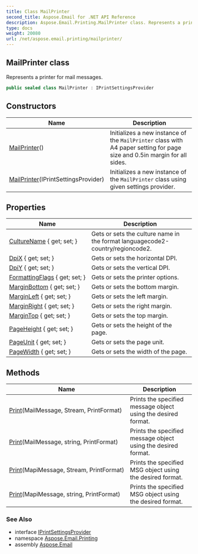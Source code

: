 ```yaml
---
title: Class MailPrinter
second_title: Aspose.Email for .NET API Reference
description: Aspose.Email.Printing.MailPrinter class. Represents a printer for mail messages
type: docs
weight: 20080
url: /net/aspose.email.printing/mailprinter/
---
```

## MailPrinter class

Represents a printer for mail messages.

```csharp
public sealed class MailPrinter : IPrintSettingsProvider
```

## Constructors

| Name | Description |
| --- | --- |
| [MailPrinter](mailprinter/#constructor)() | Initializes a new instance of the `MailPrinter` class with A4 paper setting for page size and 0.5in margin for all sides. |
| [MailPrinter](mailprinter/#constructor_1)(IPrintSettingsProvider) | Initializes a new instance of the `MailPrinter` class using given settings provider. |

## Properties

| Name | Description |
| --- | --- |
| [CultureName](../../aspose.email.printing/mailprinter/culturename/) { get; set; } | Gets or sets the culture name in the format languagecode2-country/regioncode2. |
| [DpiX](../../aspose.email.printing/mailprinter/dpix/) { get; set; } | Gets or sets the horizontal DPI. |
| [DpiY](../../aspose.email.printing/mailprinter/dpiy/) { get; set; } | Gets or sets the vertical DPI. |
| [FormattingFlags](../../aspose.email.printing/mailprinter/formattingflags/) { get; set; } | Gets or sets the printer options. |
| [MarginBottom](../../aspose.email.printing/mailprinter/marginbottom/) { get; set; } | Gets or sets the bottom margin. |
| [MarginLeft](../../aspose.email.printing/mailprinter/marginleft/) { get; set; } | Gets or sets the left margin. |
| [MarginRight](../../aspose.email.printing/mailprinter/marginright/) { get; set; } | Gets or sets the right margin. |
| [MarginTop](../../aspose.email.printing/mailprinter/margintop/) { get; set; } | Gets or sets the top margin. |
| [PageHeight](../../aspose.email.printing/mailprinter/pageheight/) { get; set; } | Gets or sets the height of the page. |
| [PageUnit](../../aspose.email.printing/mailprinter/pageunit/) { get; set; } | Gets or sets the page unit. |
| [PageWidth](../../aspose.email.printing/mailprinter/pagewidth/) { get; set; } | Gets or sets the width of the page. |

## Methods

| Name | Description |
| --- | --- |
| [Print](../../aspose.email.printing/mailprinter/print/#print)(MailMessage, Stream, PrintFormat) | Prints the specified message object using the desired format. |
| [Print](../../aspose.email.printing/mailprinter/print/#print_1)(MailMessage, string, PrintFormat) | Prints the specified message object using the desired format. |
| [Print](../../aspose.email.printing/mailprinter/print/#print_2)(MapiMessage, Stream, PrintFormat) | Prints the specified MSG object using the desired format. |
| [Print](../../aspose.email.printing/mailprinter/print/#print_3)(MapiMessage, string, PrintFormat) | Prints the specified MSG object using the desired format. |

### See Also

* interface [IPrintSettingsProvider](../iprintsettingsprovider/)
* namespace [Aspose.Email.Printing](../../aspose.email.printing/)
* assembly [Aspose.Email](../../)


